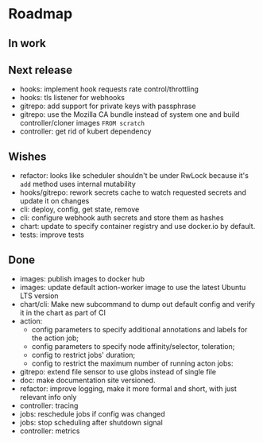 # Roadmap

## In work

## Next release

- hooks: implement hook requests rate control/throttling
- hooks: tls listener for webhooks
- gitrepo: add support for private keys with passphrase
- gitrepo: use the Mozilla CA bundle instead of system one and build controller/cloner images `FROM scratch`
- controller: get rid of kubert dependency

## Wishes

- refactor: looks like scheduler shouldn't be under RwLock because it's `add` method uses internal mutability
- hooks/gitrepo: rework secrets cache to watch requested secrets and update it on changes
- cli: deploy, config, get state, remove
- cli: configure webhook auth secrets and store them as hashes
- chart: update to specify container registry and use docker.io by default.
- tests: improve tests

## Done

- images: publish images to docker hub
- images: update default action-worker image to use the latest Ubuntu LTS version
- chart/cli: Make new subcommand to dump out default config and verify it in the chart as part of CI
- action:
    - config parameters to specify additional annotations and labels for the action job;
    - config parameters to specify node affinity/selector, toleration;
    - config to restrict jobs' duration;
    - config to restrict the maximum number of running acton jobs:
- gitrepo: extend file sensor to use globs instead of single file
- doc: make documentation site versioned.
- refactor: improve logging, make it more formal and short, with just relevant info only
- controller: tracing
- jobs: reschedule jobs if config was changed
- jobs: stop scheduling after shutdown signal
- controller: metrics
